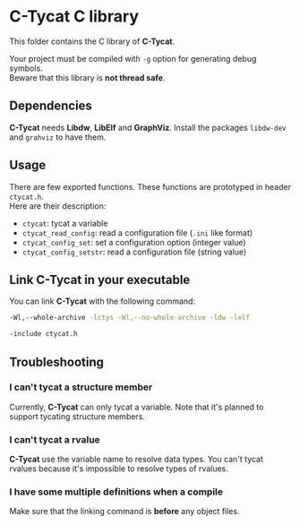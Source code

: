 # C-Tycat C library

This folder contains the C library of **C-Tycat**.

Your project must be compiled with `-g` option for generating debug symbols.  
Beware that this library is **not thread safe**.



## Dependencies

**C-Tycat** needs **Libdw**, **LibElf** and **GraphViz**. Install the packages 
`libdw-dev` and `grahviz` to have them.



## Usage

There are few exported functions. These functions are prototyped in header
`ctycat.h`.  
Here are their description:

- `ctycat`: tycat a variable
- `ctycat_read_config`: read a configuration file (`.ini` like format)
- `ctycat_config_set`: set a configuration option (integer value)
- `ctycat_config_setstr`: read a configuration file (string value)



## Link C-Tycat in your executable

You can link **C-Tycat** with the following command:

```sh
-Wl,--whole-archive -lctys -Wl,--no-whole-archive -ldw -lelf
```

```sh
-include ctycat.h
```



## Troubleshooting

### I can't tycat a structure member

Currently, **C-Tycat** can only tycat a variable. Note that it's planned to
support tycating structure members.


### I can't tycat a rvalue

**C-Tycat** use the variable name to resolve data types. You can't tycat rvalues
because it's impossible to resolve types of rvalues.


### I have some multiple definitions when a compile

Make sure that the linking command is **before** any object files.
